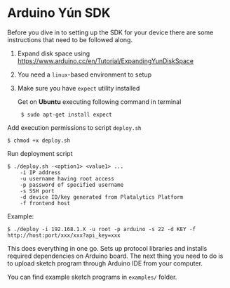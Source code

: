 # Arduino Yún SDK

Before you dive in to setting up the SDK for your device there are some instructions that need to be followed along.

1. Expand disk space using https://www.arduino.cc/en/Tutorial/ExpandingYunDiskSpace
2. You need a `linux`-based environment to setup
3. Make sure you have `expect` utility installed

    Get on **Ubuntu** executing following command in terminal
        
        $ sudo apt-get install expect

Add execution permissions to script `deploy.sh`

    $ chmod +x deploy.sh

Run deployment script

    $ ./deploy.sh -<option1> <value1> ...
        -i IP address
        -u username having root access
        -p password of specified username
        -s SSH port
        -d device ID/key generated from Platalytics Platform
        -f frontend host

Example: 
    
    $ ./deploy -i 192.168.1.X -u root -p arduino -s 22 -d KEY -f http://host:port/xxx/xxx?api_key=xxx


This does everything in one go. Sets up protocol libraries and installs required dependencies on Arduino board. The next thing you need to do is to upload sketch program through Arduino IDE from your computer.

You can find example sketch programs in `examples/` folder.